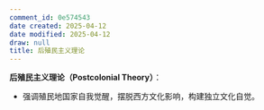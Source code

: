 ```yaml
---
comment_id: 0e574543
date created: 2025-04-12
date modified: 2025-04-12
draw: null
title: 后殖民主义理论
---
```

**后殖民主义理论（Postcolonial Theory）**：

- 强调殖民地国家自我觉醒，摆脱西方文化影响，构建独立文化自觉。
